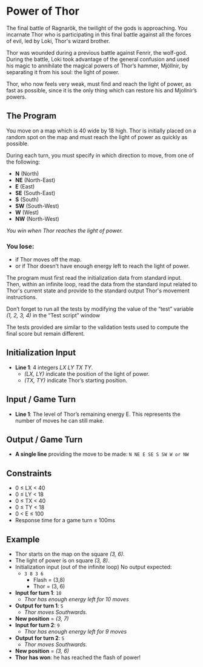# Power of Thor

The final battle of Ragnarök, the twilight of the gods is approaching. You incarnate Thor who is participating in this final battle against all the forces of evil, led by Loki, Thor's wizard brother.

Thor was wounded during a previous battle against Fenrir, the wolf-god. During the battle, Loki took advantage of the general confusion and used his magic to annihilate the magical powers of Thor’s hammer, Mjöllnir, by separating it from his soul: the light of power.

Thor, who now feels very weak, must find and reach the light of power, as fast as possible, since it is the only thing which can restore his and Mjollnir’s powers.

## The Program

You move on a map which is 40 wide by 18 high. Thor is initially placed on a random spot on the map and must reach the light of power as quickly as possible.

During each turn, you must specify in which direction to move, from one of the following:

* **N** (North)
* **NE** (North-East)
* **E** (East)
* **SE** (South-East)
* **S** (South)
* **SW** (South-West)
* **W** (West)
* **NW** (North-West)

_You win when Thor reaches the light of power._

### You lose:

* if Thor moves off the map.
* or if Thor doesn't have enough energy left to reach the light of power.

The program must first read the initialization data from standard input. Then, within an infinite loop, read the data from the standard input related to Thor's current state and provide to the standard output Thor's movement instructions.

Don’t forget to run all the tests by modifying the value of the “test” variable _(1, 2, 3, 4)_ in the “Test script” window

The tests provided are similar to the validation tests used to compute the final score but remain different.

## Initialization Input

* **Line 1**: 4 integers _LX LY TX TY_.
    * _(LX, LY)_ indicate the position of the light of power.
    * _(TX, TY)_ indicate Thor’s starting position.

## Input / Game Turn

* **Line 1**: The level of Thor’s remaining energy E. This represents the number of moves he can still make.

## Output / Game Turn

* **A single line** providing the move to be made: ``N NE E SE S SW W or NW``

## Constraints

* 0 ≤ LX < 40
* 0 ≤ LY < 18
* 0 ≤ TX < 40
* 0 ≤ TY < 18
* 0 < E ≤ 100
* Response time for a game turn ≤ 100ms

## Example

* Thor starts on the map on the square _(3, 6)_.
* The light of power is on square _(3, 8)_.
* Initialization input (out of the infinite loop) No output expected:
    * ``3 8 3 6``
        * Flash = (3,8)
        * Thor = (3, 6)  
* **Input for turn 1**: ``10``
    * _Thor has enough energy left for 10 moves_
* **Output for turn 1**: ``S``
    * _Thor moves Southwards._
* **New position** = _(3, 7)_
* **Input for turn 2**: ``9``
    * _Thor has enough energy left for 9 moves_
* **Output for turn 2**: ``S``
    * _Thor moves Southwards._
* **New position** = _(3, 6)_
* **Thor has won**: he has reached the flash of power!
